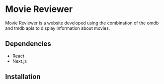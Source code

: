 # Movie Reviewer

Movie Reviewer is a website developed using the combination of the omdb and tmdb apis to display information about movies.

## Dependencies

- React
- Next.js

## Installation
